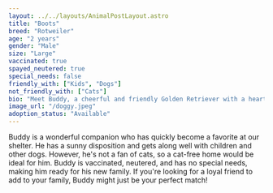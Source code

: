 ```yaml
---
layout: ../../layouts/AnimalPostLayout.astro
title: "Boots"
breed: "Rotweiler"
age: "2 years"
gender: "Male"
size: "Large"
vaccinated: true
spayed_neutered: true
special_needs: false
friendly_with: ["Kids", "Dogs"]
not_friendly_with: ["Cats"]
bio: "Meet Buddy, a cheerful and friendly Golden Retriever with a heart of gold. Buddy loves playing fetch, enjoys long walks in the park, and is always ready for cuddle time. He's looking for a loving forever home where he can spread his joy."
image_url: "/doggy.jpeg"
adoption_status: "Available"
---
```


Buddy is a wonderful companion who has quickly become a favorite at our shelter. He has a sunny disposition and gets along well with children and other dogs. However, he's not a fan of cats, so a cat-free home would be ideal for him. Buddy is vaccinated, neutered, and has no special needs, making him ready for his new family. If you're looking for a loyal friend to add to your family, Buddy might just be your perfect match!
